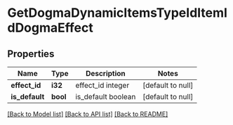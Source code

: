 # GetDogmaDynamicItemsTypeIdItemIdDogmaEffect

## Properties
Name | Type | Description | Notes
------------ | ------------- | ------------- | -------------
**effect_id** | **i32** | effect_id integer | [default to null]
**is_default** | **bool** | is_default boolean | [default to null]

[[Back to Model list]](../README.md#documentation-for-models) [[Back to API list]](../README.md#documentation-for-api-endpoints) [[Back to README]](../README.md)


